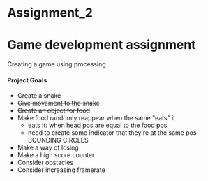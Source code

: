 # Assignment_2

Game development assignment
=======
Creating a game using processing

#### Project Goals ####

* ~~Create a snake~~
* ~~Give movement to the snake~~
* ~~Create an object for food~~
* Make food randomly reappear when the same "eats" it
	* eats it: when head pos are equal to the food pos
	* need to create some indicator that they're at the same pos - BOUNDING CIRCLES
* Make a way of losing
* Make a high score counter
* Consider obstacles 
* Consider increasing framerate



